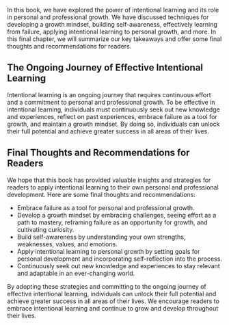 
In this book, we have explored the power of intentional learning and its role in personal and professional growth. We have discussed techniques for developing a growth mindset, building self-awareness, effectively learning from failure, applying intentional learning to personal growth, and more. In this final chapter, we will summarize our key takeaways and offer some final thoughts and recommendations for readers.

The Ongoing Journey of Effective Intentional Learning
-----------------------------------------------------

Intentional learning is an ongoing journey that requires continuous effort and a commitment to personal and professional growth. To be effective in intentional learning, individuals must continuously seek out new knowledge and experiences, reflect on past experiences, embrace failure as a tool for growth, and maintain a growth mindset. By doing so, individuals can unlock their full potential and achieve greater success in all areas of their lives.

Final Thoughts and Recommendations for Readers
----------------------------------------------

We hope that this book has provided valuable insights and strategies for readers to apply intentional learning to their own personal and professional development. Here are some final thoughts and recommendations:

* Embrace failure as a tool for personal and professional growth.
* Develop a growth mindset by embracing challenges, seeing effort as a path to mastery, reframing failure as an opportunity for growth, and cultivating curiosity.
* Build self-awareness by understanding your own strengths, weaknesses, values, and emotions.
* Apply intentional learning to personal growth by setting goals for personal development and incorporating self-reflection into the process.
* Continuously seek out new knowledge and experiences to stay relevant and adaptable in an ever-changing world.

By adopting these strategies and committing to the ongoing journey of effective intentional learning, individuals can unlock their full potential and achieve greater success in all areas of their lives. We encourage readers to embrace intentional learning and continue to grow and develop throughout their lives.